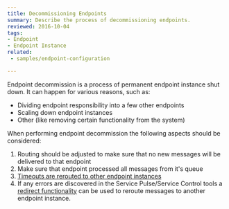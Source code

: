 ```yaml
---
title: Decommissioning Endpoints
summary: Describe the process of decommissioning endpoints.
reviewed: 2016-10-04
tags:
- Endpoint
- Endpoint Instance
related:
 - samples/endpoint-configuration

---
```


Endpoint decommission is a process of permanent endpoint instance shut down. It can happen for various reasons, such as:
 - Dividing endpoint responsibility into a few other endpoints
 - Scaling down endpoint instances
 - Other (like removing certain functionality from the system)

When performing endpoint decommission the following aspects should be considered:
1. Routing should be adjusted to make sure that no new messages will be delivered to that endpoint
2. Make sure that endpoint processed all messages from it's queue
3. [Timeouts are rerouted to other endpoint instances](/nservicebus/ravendb/reroute-existing-timeouts.md)
4. If any errors are discovered in the Service Pulse/Service Control tools a [redirect functionality](/servicepulse/redirect.md) can be used to reroute messages to another endpoint instance.